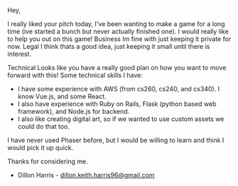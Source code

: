 Hey,

I really liked your pitch today, I've been wanting to make a game for a long time (ive started a bunch but never actually finished one). I would really like to help you out on this game!
Business
Im fine with just keeping it private for now.
Legal
I think thats a good idea, just keeping it small until there is interest. 

Technical
Looks like you have a really good plan on how you want to move forward with this!
Some technical skills I have:
 - I have some experience with AWS (from cs260, cs240, and cs340). I know Vue.js, and some React.
 - I also have experience with Ruby on Rails, Flask (python based web framework), and Node.js for backend.
 - I also like creating digital art, so if we wanted to use custom assets we could do that too.
 
 I have never used Phaser before, but I would be willing to learn and think I would pick it up quick.

Thanks for considering me.
- Dillon Harris - dillon.keith.harris96@gmail.com
